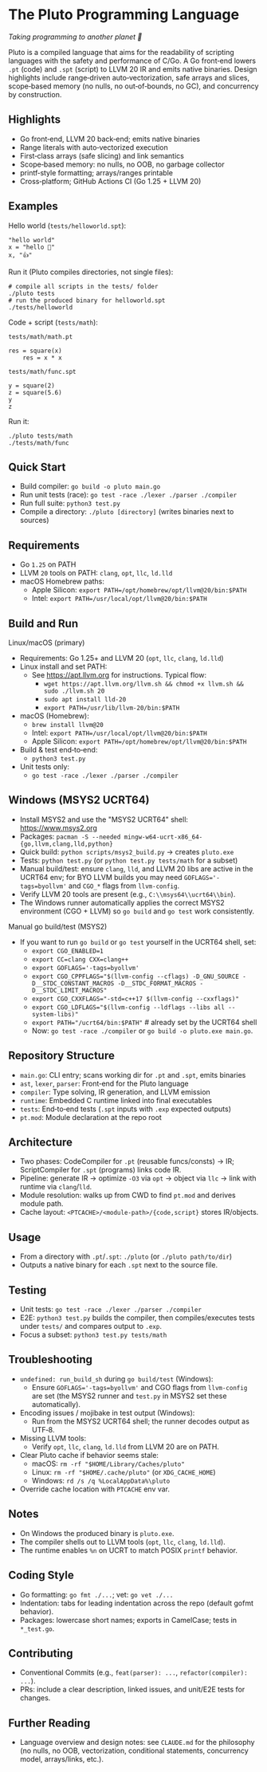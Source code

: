 The Pluto Programming Language
==============================

*Taking programming to another planet 🚀*

Pluto is a compiled language that aims for the readability of scripting languages with the safety and performance of C/Go. A Go front‑end lowers `.pt` (code) and `.spt` (script) to LLVM 20 IR and emits native binaries. Design highlights include range‑driven auto‑vectorization, safe arrays and slices, scope‑based memory (no nulls, no out‑of‑bounds, no GC), and concurrency by construction.

Highlights
----------
- Go front‑end, LLVM 20 back‑end; emits native binaries
- Range literals with auto‑vectorized execution
- First‑class arrays (safe slicing) and link semantics
- Scope‑based memory: no nulls, no OOB, no garbage collector
- printf‑style formatting; arrays/ranges printable
- Cross‑platform; GitHub Actions CI (Go 1.25 + LLVM 20)

Examples
--------

Hello world (`tests/helloworld.spt`):

```
"hello world"
x = "hello 🙏"
x, "👍"
```

Run it (Pluto compiles directories, not single files):

```
# compile all scripts in the tests/ folder
./pluto tests
# run the produced binary for helloworld.spt
./tests/helloworld
```

Code + script (`tests/math`):

`tests/math/math.pt`
```
res = square(x)
	res = x * x
```

`tests/math/func.spt`
```
y = square(2)
z = square(5.6)
y
z
```

Run it:

```
./pluto tests/math
./tests/math/func
```

Quick Start
-----------
- Build compiler: `go build -o pluto main.go`
- Run unit tests (race): `go test -race ./lexer ./parser ./compiler`
- Run full suite: `python3 test.py`
- Compile a directory: `./pluto [directory]` (writes binaries next to sources)

Requirements
------------
- Go `1.25` on PATH
- LLVM `20` tools on PATH: `clang`, `opt`, `llc`, `ld.lld`
- macOS Homebrew paths:
  - Apple Silicon: `export PATH=/opt/homebrew/opt/llvm@20/bin:$PATH`
  - Intel: `export PATH=/usr/local/opt/llvm@20/bin:$PATH`

Build and Run
-------------

Linux/macOS (primary)
- Requirements: Go 1.25+ and LLVM 20 (`opt`, `llc`, `clang`, `ld.lld`)
- Linux install and set PATH:
  - See https://apt.llvm.org for instructions. Typical flow:
    - `wget https://apt.llvm.org/llvm.sh && chmod +x llvm.sh && sudo ./llvm.sh 20`
    - `sudo apt install lld-20`
    - `export PATH=/usr/lib/llvm-20/bin:$PATH`
- macOS (Homebrew):
  - `brew install llvm@20`
  - Intel: `export PATH=/usr/local/opt/llvm@20/bin:$PATH`
  - Apple Silicon: `export PATH=/opt/homebrew/opt/llvm@20/bin:$PATH`
- Build & test end‑to‑end:
  - `python3 test.py`
- Unit tests only:
  - `go test -race ./lexer ./parser ./compiler`

Windows (MSYS2 UCRT64)
----------------------
- Install MSYS2 and use the "MSYS2 UCRT64" shell: https://www.msys2.org
- Packages: `pacman -S --needed mingw-w64-ucrt-x86_64-{go,llvm,clang,lld,python}`
- Quick build: `python scripts/msys2_build.py` → creates `pluto.exe`
- Tests: `python test.py` (or `python test.py tests/math` for a subset)
- Manual build/test: ensure `clang`, `lld`, and LLVM 20 libs are active in the UCRT64 env; for BYO LLVM builds you may need `GOFLAGS='-tags=byollvm'` and `CGO_*` flags from `llvm-config`.
 - Verify LLVM 20 tools are present (e.g., `C:\\msys64\\ucrt64\\bin`).
 - The Windows runner automatically applies the correct MSYS2 environment (CGO + LLVM) so `go build` and `go test` work consistently.

Manual go build/test (MSYS2)
- If you want to run `go build` or `go test` yourself in the UCRT64 shell, set:
  - `export CGO_ENABLED=1`
  - `export CC=clang CXX=clang++`
  - `export GOFLAGS='-tags=byollvm'`
  - `export CGO_CPPFLAGS="$(llvm-config --cflags) -D_GNU_SOURCE -D__STDC_CONSTANT_MACROS -D__STDC_FORMAT_MACROS -D__STDC_LIMIT_MACROS"`
  - `export CGO_CXXFLAGS="-std=c++17 $(llvm-config --cxxflags)"`
  - `export CGO_LDFLAGS="$(llvm-config --ldflags --libs all --system-libs)"`
  - `export PATH="/ucrt64/bin:$PATH"`  # already set by the UCRT64 shell
  - Now: `go test -race ./compiler` or `go build -o pluto.exe main.go`.

Repository Structure
--------------------
- `main.go`: CLI entry; scans working dir for `.pt` and `.spt`, emits binaries
- `ast`, `lexer`, `parser`: Front‑end for the Pluto language
- `compiler`: Type solving, IR generation, and LLVM emission
- `runtime`: Embedded C runtime linked into final executables
- `tests`: End‑to‑end tests (`.spt` inputs with `.exp` expected outputs)
- `pt.mod`: Module declaration at the repo root

Architecture
------------
- Two phases: CodeCompiler for `.pt` (reusable funcs/consts) → IR; ScriptCompiler for `.spt` (programs) links code IR.
- Pipeline: generate IR → optimize `-O3` via `opt` → object via `llc` → link with runtime via `clang`/`lld`.
- Module resolution: walks up from CWD to find `pt.mod` and derives module path.
- Cache layout: `<PTCACHE>/<module-path>/{code,script}` stores IR/objects.

Usage
-----
- From a directory with `.pt`/`.spt`: `./pluto` (or `./pluto path/to/dir`)
- Outputs a native binary for each `.spt` next to the source file.

Testing
-------
- Unit tests: `go test -race ./lexer ./parser ./compiler`
- E2E: `python3 test.py` builds the compiler, then compiles/executes tests under `tests/` and compares output to `.exp`.
- Focus a subset: `python3 test.py tests/math`

Troubleshooting
---------------
- `undefined: run_build_sh` during `go build/test` (Windows):
  - Ensure `GOFLAGS='-tags=byollvm'` and CGO flags from `llvm-config` are set (the MSYS2 runner and `test.py` in MSYS2 set these automatically).
- Encoding issues / mojibake in test output (Windows):
  - Run from the MSYS2 UCRT64 shell; the runner decodes output as UTF‑8.
- Missing LLVM tools:
  - Verify `opt`, `llc`, `clang`, `ld.lld` from LLVM 20 are on PATH.
- Clear Pluto cache if behavior seems stale:
  - macOS: `rm -rf "$HOME/Library/Caches/pluto"`
  - Linux: `rm -rf "$HOME/.cache/pluto"` (or `XDG_CACHE_HOME`)
  - Windows: `rd /s /q %LocalAppData%\pluto`
- Override cache location with `PTCACHE` env var.

Notes
-----
- On Windows the produced binary is `pluto.exe`.
- The compiler shells out to LLVM tools (`opt`, `llc`, `clang`, `ld.lld`).
- The runtime enables `%n` on UCRT to match POSIX `printf` behavior.

Coding Style
------------
- Go formatting: `go fmt ./...`; vet: `go vet ./...`
- Indentation: tabs for leading indentation across the repo (default gofmt behavior).
- Packages: lowercase short names; exports in CamelCase; tests in `*_test.go`.

Contributing
------------
- Conventional Commits (e.g., `feat(parser): ...`, `refactor(compiler): ...`).
- PRs: include a clear description, linked issues, and unit/E2E tests for changes.

Further Reading
---------------
- Language overview and design notes: see `CLAUDE.md` for the philosophy (no nulls, no OOB, vectorization, conditional statements, concurrency model, arrays/links, etc.).
